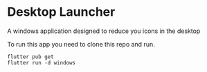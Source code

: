 # Desktop Launcher

A windows application designed to reduce you icons in the desktop

To run this app you need to clone this repo and run.

```
flutter pub get
flutter run -d windows
```